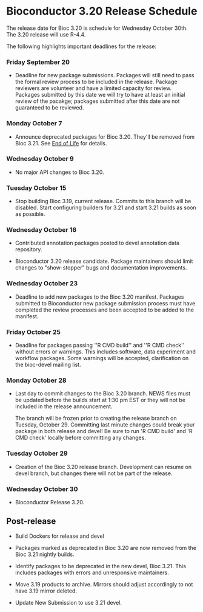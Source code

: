 # Bioconductor 3.20 Release Schedule

The release date for Bioc 3.20 is schedule for Wednesday October 30th. The 3.20
release will use R-4.4.

The following highlights important deadlines for the release:

### Friday September 20

* Deadline for new package submissions. Packages will still need to pass the
  formal review process to be included in the release. Package reviewers are
  volunteer and have a limited capacity for review. Packages submitted by this
  date we will try to have at least an initial review of the pacakge; packages
  submitted after this date are not guaranteed to be reviewed.
  
### Monday October 7

* Announce deprecated packages for Bioc 3.20. They'll be removed from Bioc 3.21.
  See [End of Life](http://contributions.bioconductor.org/package-end-of-life-policy.html) for details.

### Wednesday October 9

*  No major API changes to Bioc 3.20.

### Tuesday October 15

* Stop building Bioc 3.19, current release. Commits to this branch will be
  disabled. Start configuring builders for 3.21 and start 3.21 builds as soon as
  possible.  

### Wednesday October 16

* Contributed annotation packages posted to devel annotation data repository.

* Bioconductor 3.20 release candidate.  Package maintainers should limit
  changes to "show-stopper" bugs and documentation improvements.

### Wednesday October 23

* Deadline to add new packages to the Bioc 3.20 manifest. Packages submitted to
  Bioconductor new package submission process must have completed the review
  processes and been accepted to be added to the manifest.

### Friday October 25

* Deadline for packages passing ''R CMD build'' and ''R CMD check''
  without errors or warnings. This includes software, data experiment
  and workflow packages. Some warnings will be accepted, clarification
  on the bioc-devel mailing list.

### Monday October 28

* Last day to commit changes to the Bioc 3.20 branch. NEWS files
  must be updated before the builds start at 1:30 pm EST or they will
  not be included in the release announcement.

  The branch will be frozen prior to creating the release branch on Tuesday,
  October 29.  Committing last minute changes could break your package in both
  release and devel! Be sure to run 'R CMD build' and 'R CMD check' locally
  before committing any changes.

### Tuesday October 29

* Creation of the Bioc 3.20 release branch. Development can resume on
  devel branch, but changes there will not be part of the release.

### Wednesday October 30

* Bioconductor Release 3.20.


## Post-release

* Build Dockers for release and devel

* Packages marked as deprecated in Bioc 3.20 are now removed from the
  Bioc 3.21 nightly builds.

* Identify packages to be deprecated in the new devel, Bioc 3.21.
  This includes packages with errors and unresponsive maintainers.

* Move 3.19 products to archive. Mirrors should adjust accordingly to not have
  3.19 mirror deleted.

* Update New Submission to use 3.21 devel.
